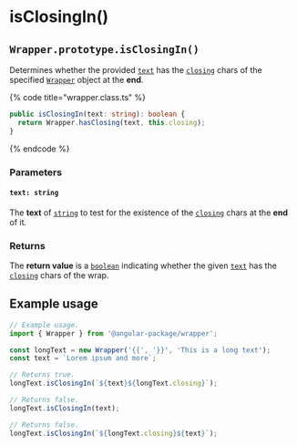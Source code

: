 # isClosingIn()

## `Wrapper.prototype.isClosingIn()`

Determines whether the provided [`text`](isclosingin.md#text-string) has the [`closing`](../../wrap/accessors/get-closing.md) chars of the specified [`Wrapper`](broken-reference) object at the **end**.

{% code title="wrapper.class.ts" %}
```typescript
public isClosingIn(text: string): boolean {
  return Wrapper.hasClosing(text, this.closing);
}
```
{% endcode %}

### Parameters

#### `text: string`

The **text** of [`string`](https://developer.mozilla.org/en-US/docs/Web/JavaScript/Reference/Global\_Objects/String) to test for the existence of the [`closing`](../../wrap/accessors/get-closing.md) chars at the **end** of it.

### Returns

The **return value** is a [`boolean`](https://developer.mozilla.org/en-US/docs/Web/JavaScript/Reference/Global\_Objects/Boolean) indicating whether the given [`text`](isclosingin.md#text-string) has the [`closing`](../../wrap/accessors/get-closing.md) chars of the wrap.

## Example usage

```typescript
// Example usage.
import { Wrapper } from '@angular-package/wrapper';

const longText = new Wrapper('{{', '}}', 'This is a long text');
const text = `Lorem ipsum and more`;

// Returns true.
longText.isClosingIn(`${text}${longText.closing}`);

// Returns false.
longText.isClosingIn(text);

// Returns false.
longText.isClosingIn(`${longText.closing}${text}`);
```
